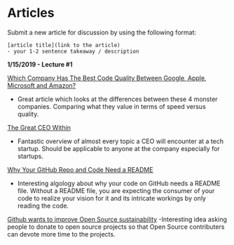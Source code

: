 # Articles

Submit a new article for discussion by using the following format:

```
[article title](link to the article)
- your 1-2 sentence takeaway / description
```


**1/15/2019 - Lecture #1**

[Which Company Has The Best Code Quality Between Google, Apple, Microsoft and Amazon?](https://www.forbes.com/sites/quora/2019/01/02/which-company-has-the-best-code-quality-between-google-apple-microsoft-and-amazon/#518d8c49d4e7)
- Great article which looks at the differences between these 4 monster companies.  Comparing what they value in terms of speed versus quality.

[The Great CEO Within](https://docs.google.com/document/d/1ZJZbv4J6FZ8Dnb0JuMhJxTnwl-dwqx5xl0s65DE3wO8/preview#)
- Fantastic overview of almost every topic a CEO will encounter at a tech startup.  Should be applicable to anyone at the company especially for startups.

[Why Your GitHub Repo and Code Need a README](https://blogs.cisco.com/developer/your_repo_readme)
- Interesting algology about why your code on GitHub needs a README file. Without a README file, you are expecting the consumer of your code to realize your vision for it and its intricate workings by only reading the code.

[Github wants to improve Open Source sustainability](https://hub.packtpub.com/github-wants-to-improve-open-source-sustainability-invites-maintainers-to-talk-about-their-oss-challenges/)
-Interesting idea asking people to donate to open source projects so that Open Source contributers can devote more time to the projects. 
